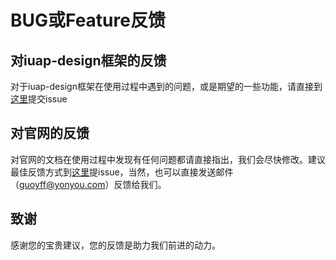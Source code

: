 # BUG或Feature反馈

## 对iuap-design框架的反馈

对于iuap-design框架在使用过程中遇到的问题，或是期望的一些功能，请直接到[这里](https://github.com/iuap-design/iuap-design/issues)提交issue

## 对官网的反馈

对官网的文档在使用过程中发现有任何问题都请直接指出，我们会尽快修改。建议最佳反馈方式到[这里](https://github.com/iuap-design/iuap-design.github.io/issues)提issue，当然，也可以直接发送邮件（guoyff@yonyou.com）反馈给我们。

## 致谢

感谢您的宝贵建议，您的反馈是助力我们前进的动力。
